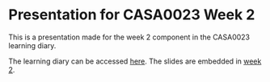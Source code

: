 # Presentation for CASA0023 Week 2

This is a presentation made for the week 2 component in the CASA0023 learning diary.

The learning diary can be accessed [here](https://sokimura39.github.io/RemoteSensingDiary/). The slides are embedded in [week 2](https://sokimura39.github.io/RemoteSensingDiary/02_portfolio.html).
